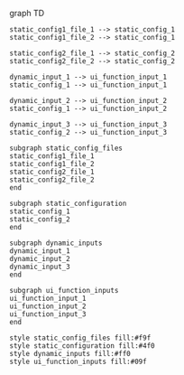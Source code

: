 graph TD

    static_config1_file_1 --> static_config_1
    static_config1_file_2 --> static_config_1

    static_config2_file_1 --> static_config_2
    static_config2_file_2 --> static_config_2
    
    dynamic_input_1 --> ui_function_input_1
    static_config_1 --> ui_function_input_1
    
    dynamic_input_2 --> ui_function_input_2
    static_config_1 --> ui_function_input_2
    
    dynamic_input_3 --> ui_function_input_3
    static_config_2 --> ui_function_input_3
    
    subgraph static_config_files
    static_config1_file_1
    static_config1_file_2
    static_config2_file_1
    static_config2_file_2
    end
    
    subgraph static_configuration
    static_config_1
    static_config_2
    end
    
    subgraph dynamic_inputs
    dynamic_input_1
    dynamic_input_2
    dynamic_input_3
    end
    
    subgraph ui_function_inputs
    ui_function_input_1
    ui_function_input_2
    ui_function_input_3
    end
    
    style static_config_files fill:#f9f
    style static_configuration fill:#4f0
    style dynamic_inputs fill:#ff0
    style ui_function_inputs fill:#09f

